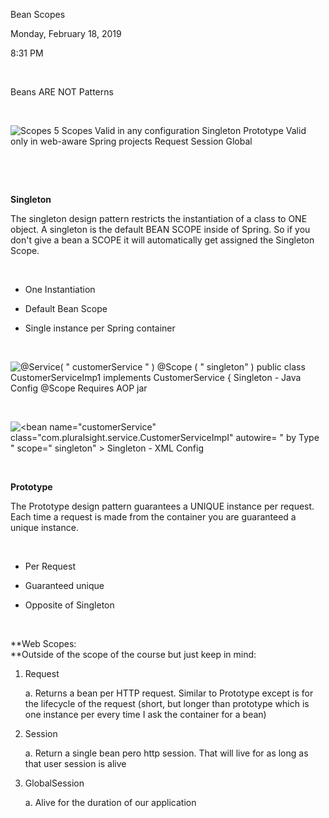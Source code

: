 Bean Scopes

Monday, February 18, 2019

8:31 PM

 

Beans ARE NOT Patterns

 

![Scopes 5 Scopes Valid in any configuration Singleton Prototype Valid only in web-aware Spring projects Request Session Global ](005_Bean_Scopes_000.png)

 

 

**Singleton**

The singleton design pattern restricts the instantiation of a class to ONE object. A singleton is the default BEAN SCOPE inside of Spring. So if you don\'t give a bean a SCOPE it will automatically get assigned the Singleton Scope.

 

-   One Instantiation

-   Default Bean Scope

-   Single instance per Spring container

 

![\@Service( \" customerService \" ) \@Scope ( \" singleton\" ) public class CustomerServiceImp1 implements CustomerService { Singleton - Java Config \@Scope Requires AOP jar ](005_Bean_Scopes_001.png)

 

![\<bean name=\"customerService\" class=\"com.pluralsight.service.CustomerServiceImpI\" autowire= \" by Type \" scope=\" singleton\" \> Singleton - XML Config ](005_Bean_Scopes_002.png)

 

**Prototype**

The Prototype design pattern guarantees a UNIQUE instance per request. Each time a request is made from the container you are guaranteed a unique instance.

 

-   Per Request

-   Guaranteed unique

-   Opposite of Singleton

 

**Web Scopes:\
**Outside of the scope of the course but just keep in mind:

1.  Request

    a.  Returns a bean per HTTP request. Similar to Prototype except is for the lifecycle of the request (short, but longer than prototype which is one instance per every time I ask the container for a bean)

2.  Session

    a.  Return a single bean pero http session. That will live for as long as that user session is alive

3.  GlobalSession

    a.  Alive for the duration of our application

 
